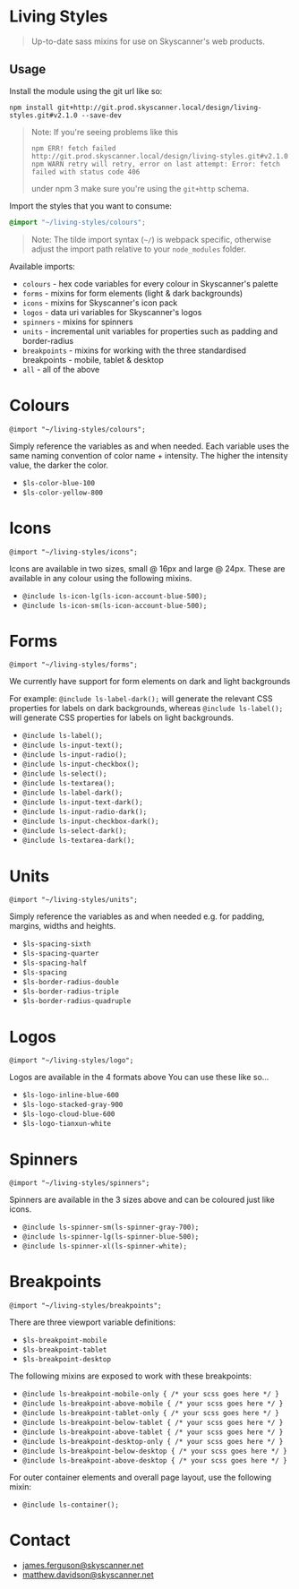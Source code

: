 # Living Styles
> Up-to-date sass mixins for use on Skyscanner's web products.

## Usage

Install the module using the git url like so:

```shell
npm install git+http://git.prod.skyscanner.local/design/living-styles.git#v2.1.0 --save-dev
```

> Note: If you're seeing problems like this
> ```
> npm ERR! fetch failed http://git.prod.skyscanner.local/design/living-styles.git#v2.1.0
> npm WARN retry will retry, error on last attempt: Error: fetch failed with status code 406
> ```
> under npm 3 make sure you're using the `git+http` schema.

Import the styles that you want to consume:

```scss
@import "~/living-styles/colours";
```

> Note: The tilde import syntax (`~/`) is webpack specific, otherwise adjust the import path relative to your `node_modules` folder.

Available imports:

- `colours` - hex code variables for every colour in Skyscanner's palette
- `forms` - mixins for form elements (light & dark backgrounds)
- `icons` - mixins for Skyscanner's icon pack
- `logos` - data uri variables for Skyscanner's logos
- `spinners` - mixins for spinners
- `units` - incremental unit variables for properties such as padding and border-radius
- `breakpoints` - mixins for working with the three standardised breakpoints - mobile, tablet & desktop
- `all` - all of the above

# Colours

`@import "~/living-styles/colours";`

Simply reference the variables as and when needed. Each variable uses the same naming convention of color name + intensity. The higher the intensity value, the darker the color.
- `$ls-color-blue-100`
- `$ls-color-yellow-800`

# Icons

`@import "~/living-styles/icons";`

Icons are available in two sizes, small @ 16px and large @ 24px. These are available in any colour using the following mixins.
- `@include ls-icon-lg(ls-icon-account-blue-500);`
- `@include ls-icon-sm(ls-icon-account-blue-500);`

# Forms
`@import "~/living-styles/forms";`

We currently have support for form elements on dark and light backgrounds

For example: `@include ls-label-dark();` will generate the relevant CSS properties for labels on dark backgrounds, whereas `@include ls-label();` will generate CSS properties for labels on light backgrounds.
- `@include ls-label();`
- `@include ls-input-text();`
- `@include ls-input-radio();`
- `@include ls-input-checkbox();`
- `@include ls-select();`
- `@include ls-textarea();`
- `@include ls-label-dark();`
- `@include ls-input-text-dark();`
- `@include ls-input-radio-dark();`
- `@include ls-input-checkbox-dark();`
- `@include ls-select-dark();`
- `@include ls-textarea-dark();`

# Units

`@import "~/living-styles/units";`

Simply reference the variables as and when needed e.g. for padding, margins, widths and heights.
- `$ls-spacing-sixth`
- `$ls-spacing-quarter`
- `$ls-spacing-half`
- `$ls-spacing`
- `$ls-border-radius-double`
- `$ls-border-radius-triple`
- `$ls-border-radius-quadruple`

# Logos

`@import "~/living-styles/logo";`

Logos are available in the 4 formats above You can use these like so...
- `$ls-logo-inline-blue-600`
- `$ls-logo-stacked-gray-900`
- `$ls-logo-cloud-blue-600`
- `$ls-logo-tianxun-white`

# Spinners

`@import "~/living-styles/spinners";`

Spinners are available in the 3 sizes above and can be coloured just like icons.
- `@include ls-spinner-sm(ls-spinner-gray-700);`
- `@include ls-spinner-lg(ls-spinner-blue-500);`
- `@include ls-spinner-xl(ls-spinner-white);`

# Breakpoints

`@import "~/living-styles/breakpoints";`

There are three viewport variable definitions:
- `$ls-breakpoint-mobile`
- `$ls-breakpoint-tablet`
- `$ls-breakpoint-desktop`

The following mixins are exposed to work with these breakpoints:
- `@include ls-breakpoint-mobile-only { /* your scss goes here */ }`
- `@include ls-breakpoint-above-mobile { /* your scss goes here */ }`
- `@include ls-breakpoint-tablet-only { /* your scss goes here */ }`
- `@include ls-breakpoint-below-tablet { /* your scss goes here */ }`
- `@include ls-breakpoint-above-tablet { /* your scss goes here */ }`
- `@include ls-breakpoint-desktop-only { /* your scss goes here */ }`
- `@include ls-breakpoint-below-desktop { /* your scss goes here */ }`
- `@include ls-breakpoint-above-desktop { /* your scss goes here */ }`

For outer container elements and overall page layout, use the following mixin:
- `@include ls-container();`

# Contact
- james.ferguson@skyscanner.net
- matthew.davidson@skyscanner.net
